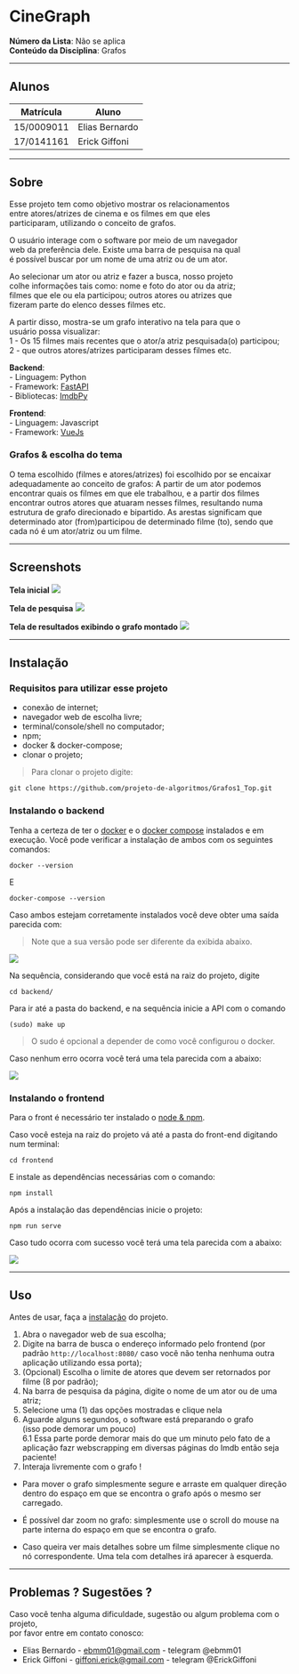 # CineGraph

**Número da Lista**: Não se aplica<br>
**Conteúdo da Disciplina**: Grafos<br>

<hr>

## Alunos
|Matrícula | Aluno |
| -- | -- |
| 15/0009011 |  Elias Bernardo |
| 17/0141161  |  Erick Giffoni |

<hr>

## Sobre 
Esse projeto tem como objetivo mostrar os relacionamentos<br>
entre atores/atrizes de cinema e os filmes em que eles<br>
participaram, utilizando o conceito de grafos.

O usuário interage com o software por meio de um navegador<br>
web da preferência dele. Existe uma barra de pesquisa na qual<br>
é possível buscar por um nome de uma atriz ou de um ator.<br>

Ao selecionar um ator ou atriz e fazer a busca, nosso projeto<br>
colhe informações tais como: nome e foto do ator ou da atriz;<br>
filmes que ele ou ela participou; outros atores ou atrizes que<br>
fizeram parte do elenco desses filmes etc.

A partir disso, mostra-se um grafo interativo na tela para que o<br>
usuário possa visualizar:<br>
1 - Os 15 filmes mais recentes que o ator/a atriz pesquisada(o) participou;<br>
2 - que outros atores/atrizes participaram desses filmes etc.<br>

**Backend**:<br>
    - Linguagem: Python<br>
    - Framework: [FastAPI](https://fastapi.tiangolo.com/)<br>
    - Bibliotecas: [ImdbPy](https://imdbpy.github.io/)<br>

**Frontend**:<br>
    - Linguagem: Javascript<br>
    - Framework: [VueJs](https://vuejs.org/)<br>


### Grafos & escolha do tema

O tema escolhido (filmes e atores/atrizes) foi escolhido por se encaixar adequadamente ao conceito de grafos: A partir de um ator podemos encontrar quais os filmes em que ele trabalhou, e a partir dos filmes encontrar outros atores que atuaram nesses filmes, resultando numa estrutura de grafo direcionado e bipartido. As arestas significam que determinado ator (from)participou de determinado filme (to), sendo que cada nó é um ator/atriz ou um filme.

<hr>

## Screenshots

__Tela inicial__
![](img/cinegraph_home.png)

__Tela de pesquisa__
![](img/cinegraph_search.png)

__Tela de resultados exibindo o grafo montado__
![](img/cinegraph_graph.png)

<hr>

## Instalação 

### Requisitos para utilizar esse projeto

- conexão de internet;<br>
- navegador web de escolha livre;<br>
- terminal/console/shell no computador;<br>
- npm;<br>
- docker & docker-compose;<br>
- clonar o projeto;

> Para clonar o projeto digite:

    git clone https://github.com/projeto-de-algoritmos/Grafos1_Top.git

### Instalando o backend

Tenha a certeza de ter o [docker](https://docs.docker.com/get-docker/) e o [docker compose](https://docs.docker.com/compose/) instalados e em execução. Você pode verificar a instalação de ambos com os seguintes comandos:

    docker --version

E 

    docker-compose --version


Caso ambos estejam corretamente instalados você deve obter uma saída parecida com:

> Note que a sua versão pode ser diferente da exibida abaixo.

![](img/docker_version.png)

Na sequência, considerando que você está na raiz do projeto, digite

    cd backend/

Para ir até a pasta do backend, e na sequência inicie a API com o comando

    (sudo) make up

> O sudo é opcional a depender de como você configurou o docker.

Caso nenhum erro ocorra você terá uma tela parecida com a abaixo:

![](img/back_tuto.png)


### Instalando o frontend

Para o front é necessário ter instalado o [node & npm](https://nodejs.org/en/).

Caso você esteja na raiz do projeto vá até a pasta do front-end digitando num terminal:

    cd frontend

E instale as dependências necessárias com o comando:

    npm install

Após a instalação das dependências inicie o projeto:

    npm run serve

Caso tudo ocorra com sucesso você terá uma tela parecida com a abaixo:

![](img/front_tuto.png)

<hr>

## Uso

Antes de usar, faça a [instalação](#Instalação) do projeto.

1. Abra o navegador web de sua escolha;<br>
2. Digite na barra de busca o endereço informado pelo frontend (por padrão `http://localhost:8080/` caso você não tenha nenhuma outra aplicação utilizando essa porta);
3. (Opcional) Escolha o limite de atores que devem ser retornados por filme (8 por padrão);
4. Na barra de pesquisa da página, digite o nome de um ator ou de uma atriz;<br>
5. Selecione uma (1) das opções mostradas e clique nela<br>
6. Aguarde alguns segundos, o software está preparando o grafo<br>
(isso pode demorar um pouco)<br>
6.1 Essa parte porde demorar mais do que um minuto pelo fato de a aplicação fazr webscrapping em diversas páginas do Imdb então seja paciente!
7. Interaja livremente com o grafo !<br>

- Para mover o grafo simplesmente segure e arraste em qualquer direção dentro do espaço em que se encontra o grafo após o mesmo ser carregado.

- É possível dar zoom no grafo: simplesmente use o scroll do mouse na parte interna do espaço em que se encontra o grafo.

- Caso queira ver mais detalhes sobre um filme simplesmente clique no nó correspondente. Uma tela com detalhes irá aparecer à esquerda.
<hr>

## Problemas ? Sugestões ?

Caso você tenha alguma dificuldade, sugestão ou algum problema com o projeto,<br>
por favor entre em contato conosco:

- Elias Bernardo - ebmm01@gmail.com - telegram @ebmm01
- Erick Giffoni - giffoni.erick@gmail.com - telegram @ErickGiffoni<br>





